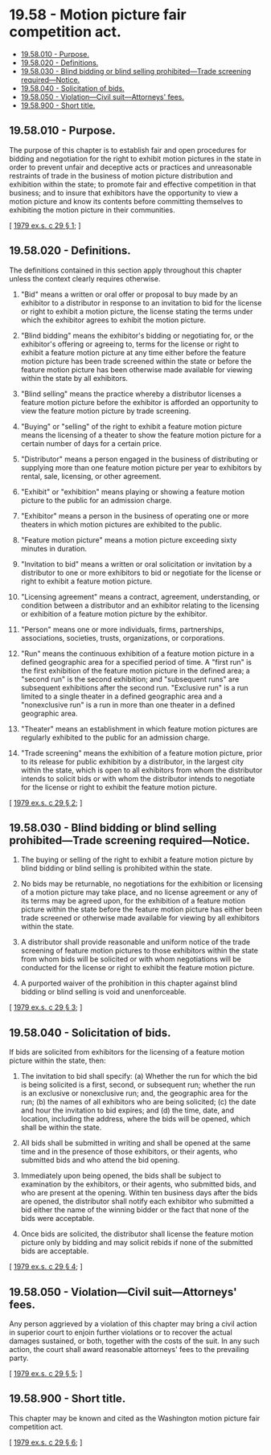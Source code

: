 # 19.58 - Motion picture fair competition act.
* [19.58.010 - Purpose.](#1958010---purpose)
* [19.58.020 - Definitions.](#1958020---definitions)
* [19.58.030 - Blind bidding or blind selling prohibited—Trade screening required—Notice.](#1958030---blind-bidding-or-blind-selling-prohibitedtrade-screening-requirednotice)
* [19.58.040 - Solicitation of bids.](#1958040---solicitation-of-bids)
* [19.58.050 - Violation—Civil suit—Attorneys' fees.](#1958050---violationcivil-suitattorneys-fees)
* [19.58.900 - Short title.](#1958900---short-title)
## 19.58.010 - Purpose.
The purpose of this chapter is to establish fair and open procedures for bidding and negotiation for the right to exhibit motion pictures in the state in order to prevent unfair and deceptive acts or practices and unreasonable restraints of trade in the business of motion picture distribution and exhibition within the state; to promote fair and effective competition in that business; and to insure that exhibitors have the opportunity to view a motion picture and know its contents before committing themselves to exhibiting the motion picture in their communities.

\[ [1979 ex.s. c 29 § 1](https://leg.wa.gov/CodeReviser/documents/sessionlaw/1979ex1c29.pdf?cite=1979%20ex.s.%20c%2029%20§%201); \]

## 19.58.020 - Definitions.
The definitions contained in this section apply throughout this chapter unless the context clearly requires otherwise.

1. "Bid" means a written or oral offer or proposal to buy made by an exhibitor to a distributor in response to an invitation to bid for the license or right to exhibit a motion picture, the license stating the terms under which the exhibitor agrees to exhibit the motion picture.

2. "Blind bidding" means the exhibitor's bidding or negotiating for, or the exhibitor's offering or agreeing to, terms for the license or right to exhibit a feature motion picture at any time either before the feature motion picture has been trade screened within the state or before the feature motion picture has been otherwise made available for viewing within the state by all exhibitors.

3. "Blind selling" means the practice whereby a distributor licenses a feature motion picture before the exhibitor is afforded an opportunity to view the feature motion picture by trade screening.

4. "Buying" or "selling" of the right to exhibit a feature motion picture means the licensing of a theater to show the feature motion picture for a certain number of days for a certain price.

5. "Distributor" means a person engaged in the business of distributing or supplying more than one feature motion picture per year to exhibitors by rental, sale, licensing, or other agreement.

6. "Exhibit" or "exhibition" means playing or showing a feature motion picture to the public for an admission charge.

7. "Exhibitor" means a person in the business of operating one or more theaters in which motion pictures are exhibited to the public.

8. "Feature motion picture" means a motion picture exceeding sixty minutes in duration.

9. "Invitation to bid" means a written or oral solicitation or invitation by a distributor to one or more exhibitors to bid or negotiate for the license or right to exhibit a feature motion picture.

10. "Licensing agreement" means a contract, agreement, understanding, or condition between a distributor and an exhibitor relating to the licensing or exhibition of a feature motion picture by the exhibitor.

11. "Person" means one or more individuals, firms, partnerships, associations, societies, trusts, organizations, or corporations.

12. "Run" means the continuous exhibition of a feature motion picture in a defined geographic area for a specified period of time. A "first run" is the first exhibition of the feature motion picture in the defined area; a "second run" is the second exhibition; and "subsequent runs" are subsequent exhibitions after the second run. "Exclusive run" is a run limited to a single theater in a defined geographic area and a "nonexclusive run" is a run in more than one theater in a defined geographic area.

13. "Theater" means an establishment in which feature motion pictures are regularly exhibited to the public for an admission charge.

14. "Trade screening" means the exhibition of a feature motion picture, prior to its release for public exhibition by a distributor, in the largest city within the state, which is open to all exhibitors from whom the distributor intends to solicit bids or with whom the distributor intends to negotiate for the license or right to exhibit the feature motion picture.

\[ [1979 ex.s. c 29 § 2](https://leg.wa.gov/CodeReviser/documents/sessionlaw/1979ex1c29.pdf?cite=1979%20ex.s.%20c%2029%20§%202); \]

## 19.58.030 - Blind bidding or blind selling prohibited—Trade screening required—Notice.
1. The buying or selling of the right to exhibit a feature motion picture by blind bidding or blind selling is prohibited within the state.

2. No bids may be returnable, no negotiations for the exhibition or licensing of a motion picture may take place, and no license agreement or any of its terms may be agreed upon, for the exhibition of a feature motion picture within the state before the feature motion picture has either been trade screened or otherwise made available for viewing by all exhibitors within the state.

3. A distributor shall provide reasonable and uniform notice of the trade screening of feature motion pictures to those exhibitors within the state from whom bids will be solicited or with whom negotiations will be conducted for the license or right to exhibit the feature motion picture.

4. A purported waiver of the prohibition in this chapter against blind bidding or blind selling is void and unenforceable.

\[ [1979 ex.s. c 29 § 3](https://leg.wa.gov/CodeReviser/documents/sessionlaw/1979ex1c29.pdf?cite=1979%20ex.s.%20c%2029%20§%203); \]

## 19.58.040 - Solicitation of bids.
If bids are solicited from exhibitors for the licensing of a feature motion picture within the state, then:

1. The invitation to bid shall specify: (a) Whether the run for which the bid is being solicited is a first, second, or subsequent run; whether the run is an exclusive or nonexclusive run; and, the geographic area for the run; (b) the names of all exhibitors who are being solicited; (c) the date and hour the invitation to bid expires; and (d) the time, date, and location, including the address, where the bids will be opened, which shall be within the state.

2. All bids shall be submitted in writing and shall be opened at the same time and in the presence of those exhibitors, or their agents, who submitted bids and who attend the bid opening.

3. Immediately upon being opened, the bids shall be subject to examination by the exhibitors, or their agents, who submitted bids, and who are present at the opening. Within ten business days after the bids are opened, the distributor shall notify each exhibitor who submitted a bid either the name of the winning bidder or the fact that none of the bids were acceptable.

4. Once bids are solicited, the distributor shall license the feature motion picture only by bidding and may solicit rebids if none of the submitted bids are acceptable.

\[ [1979 ex.s. c 29 § 4](https://leg.wa.gov/CodeReviser/documents/sessionlaw/1979ex1c29.pdf?cite=1979%20ex.s.%20c%2029%20§%204); \]

## 19.58.050 - Violation—Civil suit—Attorneys' fees.
Any person aggrieved by a violation of this chapter may bring a civil action in superior court to enjoin further violations or to recover the actual damages sustained, or both, together with the costs of the suit. In any such action, the court shall award reasonable attorneys' fees to the prevailing party.

\[ [1979 ex.s. c 29 § 5](https://leg.wa.gov/CodeReviser/documents/sessionlaw/1979ex1c29.pdf?cite=1979%20ex.s.%20c%2029%20§%205); \]

## 19.58.900 - Short title.
This chapter may be known and cited as the Washington motion picture fair competition act.

\[ [1979 ex.s. c 29 § 6](https://leg.wa.gov/CodeReviser/documents/sessionlaw/1979ex1c29.pdf?cite=1979%20ex.s.%20c%2029%20§%206); \]

